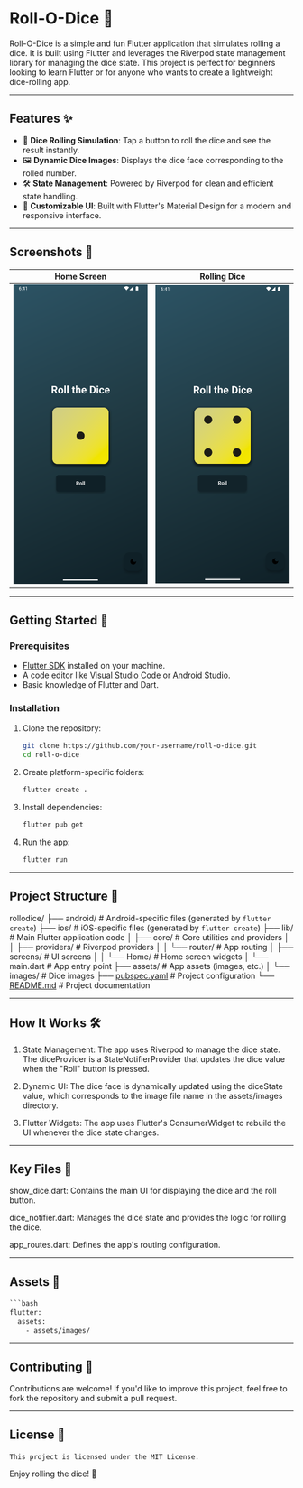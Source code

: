 # Roll-O-Dice 🎲

Roll-O-Dice is a simple and fun Flutter application that simulates rolling a dice. It is built using Flutter and leverages the Riverpod state management library for managing the dice state. This project is perfect for beginners looking to learn Flutter or for anyone who wants to create a lightweight dice-rolling app.

---

## Features ✨

- 🎲 **Dice Rolling Simulation**: Tap a button to roll the dice and see the result instantly.
- 🖼️ **Dynamic Dice Images**: Displays the dice face corresponding to the rolled number.
- 🛠️ **State Management**: Powered by Riverpod for clean and efficient state handling.
- 🎨 **Customizable UI**: Built with Flutter's Material Design for a modern and responsive interface.

---

## Screenshots 📸

| Home Screen | Rolling Dice |
|-------------|--------------|
| ![Home Screen](assets/screenshots/home.png) | ![Rolling Dice](assets/screenshots/rolling.png) |

---

## Getting Started 🚀

### Prerequisites

- [Flutter SDK](https://flutter.dev/docs/get-started/install) installed on your machine.
- A code editor like [Visual Studio Code](https://code.visualstudio.com/) or [Android Studio](https://developer.android.com/studio).
- Basic knowledge of Flutter and Dart.

### Installation

1. Clone the repository:

   ```bash
   git clone https://github.com/your-username/roll-o-dice.git
   cd roll-o-dice

2. Create platform-specific folders:

    ```bash
    flutter create .

3. Install dependencies: 

    ```bash
   flutter pub get

4. Run the app:

    ```bash
   flutter run

---

## Project Structure 📂

rollodice/
├── android/                # Android-specific files (generated by `flutter create`)
├── ios/                    # iOS-specific files (generated by `flutter create`)
├── lib/                    # Main Flutter application code
│   ├── core/               # Core utilities and providers
│   │   ├── providers/      # Riverpod providers
│   │   └── router/         # App routing
│   ├── screens/            # UI screens
│   │   └── Home/           # Home screen widgets
│   └── main.dart           # App entry point
├── assets/                 # App assets (images, etc.)
│   └── images/             # Dice images
├── [pubspec.yaml](http://_vscodecontentref_/1)            # Project configuration
└── [README.md](http://_vscodecontentref_/2)               # Project documentation

---

## How It Works 🛠️

1. State Management: The app uses Riverpod to manage the dice state. The diceProvider is a StateNotifierProvider that updates the dice value when the "Roll" button is pressed.

2. Dynamic UI: The dice face is dynamically updated using the diceState value, which corresponds to the image file name in the assets/images directory.

3. Flutter Widgets: The app uses Flutter's ConsumerWidget to rebuild the UI whenever the dice state changes.

---

## Key Files 📄

show_dice.dart: Contains the main UI for displaying the dice and the roll button.

dice_notifier.dart: Manages the dice state and provides the logic for rolling the dice.

app_routes.dart: Defines the app's routing configuration.

---

## Assets 🎨

    ```bash
    flutter:
      assets:
        - assets/images/

---

 ## Contributing 🤝

 Contributions are welcome! If you'd like to improve this project, feel free to fork the repository and submit a pull request.

---

 ## License 📜

    This project is licensed under the MIT License.

Enjoy rolling the dice! 🎲


